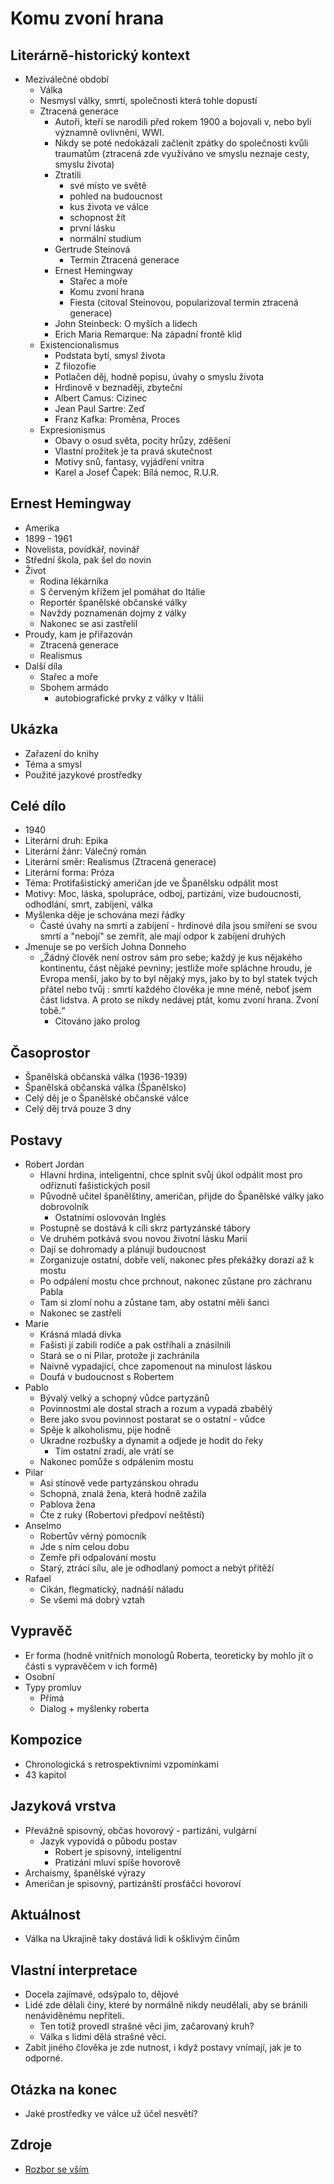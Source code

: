 # Komu zvoní hrana

## Literárně-historický kontext
- Meziválečné období
    - Válka
    - Nesmysl války, smrti, společnosti která tohle dopustí
    - Ztracená generace
        - Autoři, kteří se narodili před rokem 1900 a bojovali v, nebo byli významně ovlivněni, WWI.
        - Nikdy se poté nedokázali začlenit zpátky do společnosti kvůli traumatům (ztracená zde využíváno ve smyslu neznaje cesty, smyslu života)
        - Ztratili 
            - své místo ve světě
            - pohled na budoucnost
            - kus života ve válce
            - schopnost žít
            - první lásku
            - normální studium
        - Gertrude Steinová
            - Termín Ztracená generace
        - Ernest Hemingway
            - Stařec a moře
            - Komu zvoní hrana
            - Fiesta (citoval Steinovou, popularizoval termín ztracená generace)
        - John Steinbeck: O myších a lidech
        - Erich Maria Remarque: Na západní frontě klid
    - Existencionalismus
        - Podstata bytí, smysl života
        - Z filozofie
        - Potlačen děj, hodně popisu, úvahy o smyslu života
        - Hrdinově v beznaději, zbyteční
        - Albert Camus: Cizinec
        - Jean Paul Sartre: Zeď
        - Franz Kafka: Proměna, Proces
    - Expresionismus
        - Obavy o osud světa, pocity hrůzy, zděšení
        - Vlastní prožitek je ta pravá skutečnost
        - Motivy snů, fantasy, vyjádření vnitra
        - Karel a Josef Čapek: Bílá nemoc, R.U.R.

## Ernest Hemingway
- Amerika
- 1899 - 1961
- Novelista, povídkář, novinář
- Střední škola, pak šel do novin
- Život
    - Rodina lékárníka
    - S červeným křížem jel pomáhat do Itálie
    - Reportér španělské občanské války
    - Navždy poznamenán dojmy z války
    - Nakonec se asi zastřelil
- Proudy, kam je přiřazován
    - Ztracená generace
    - Realismus
- Další díla
    - Stařec a moře
    - Sbohem armádo
        - autobiografické prvky z války v Itálii

## Ukázka
- Zařazení do knihy
- Téma a smysl
- Použité jazykové prostředky

## Celé dílo
- 1940
- Literární druh: Epika
- Literární žánr: Válečný román
- Literární směr: Realismus (Ztracená generace)
- Literární forma: Próza
- Téma: Protifašistický američan jde ve Španělsku odpálit most
- Motivy: Moc, láska, spolupráce, odboj, partizáni, vize budoucnosti, odhodlání, smrt, zabíjení, válka
- Myšlenka děje je schována mezi řádky
    - Časté úvahy na smrtí a zabíjení - hrdinové díla jsou smířeni se svou smrtí a "nebojí" se zemřít, ale mají odpor k zabíjení druhých
- Jmenuje se po verších Johna Donneho
    - „Žádný člověk není ostrov sám pro sebe; každý je kus nějakého kontinentu, část nějaké pevniny; jestliže moře spláchne hroudu, je Evropa menší, jako by to byl nějaký mys, jako by to byl statek tvých přátel nebo tvůj : smrtí každého člověka je mne méně, neboť jsem část lidstva. A proto se nikdy nedávej ptát, komu zvoní hrana. Zvoní tobě.“
        - Citováno jako prolog

## Časoprostor
- Španělská občanská válka (1936-1939)
- Španělská občanská válka (Španělsko)
- Celý děj je o Španělské občanské válce
- Celý děj trvá pouze 3 dny

## Postavy
- Robert Jordan
    - Hlavní hrdina, inteligentní, chce splnit svůj úkol odpálit most pro odříznutí fašistických posil
    - Původně učitel španělštiny, američan, přijde do Španělské války jako dobrovolník
        - Ostatními oslovován Inglés
    - Postupně se dostává k cíli skrz partyzánské tábory
    - Ve druhém potkává svou novou životní lásku Marii
    - Dají se dohromady a plánují budoucnost
    - Zorganizuje ostatní, dobře velí, nakonec přes překážky dorazí až k mostu
    - Po odpálení mostu chce prchnout, nakonec zůstane pro záchranu Pabla
    - Tam si zlomí nohu a zůstane tam, aby ostatní měli šanci
    - Nakonec se zastřelí
- Marie
    - Krásná mladá dívka
    - Fašisti jí zabili rodiče a pak ostříhali a znásilnili
    - Stará se o ni Pilar, protože ji zachránila
    - Naivně vypadající, chce zapomenout na minulost láskou
    - Doufá v budoucnost s Robertem
- Pablo
    - Bývalý velký a schopný vůdce partyzánů
    - Povinnostmi ale dostal strach a rozum a vypadá zbabělý
    - Bere jako svou povinnost postarat se o ostatní - vůdce
    - Spěje k alkoholismu, pije hodně
    - Ukradne rozbušky a dynamit a odjede je hodit do řeky
        - Tím ostatní zradí, ale vrátí se
    - Nakonec pomůže s odpálením mostu
- Pilar
    - Asi stínově vede partyzánskou ohradu
    - Schopná, znalá žena, která hodně zažila
    - Pablova žena
    - Čte z ruky (Robertovi předpoví neštěstí)
- Anselmo
    - Robertův věrný pomocník
    - Jde s ním celou dobu
    - Zemře při odpalování mostu
    - Starý, ztrácí sílu, ale je odhodlaný pomoct a nebýt přítěží
- Rafael
    - Cikán, flegmatický, nadnáší náladu
    - Se všemi má dobrý vztah

## Vypravěč
- Er forma (hodně vnitřních monologů Roberta, teoreticky by mohlo jít o části s vypravěčem v ich formě)
- Osobní
- Typy promluv
    - Přímá
    - Dialog + myšlenky roberta

## Kompozice
- Chronologická s retrospektivními vzpomínkami
- 43 kapitol

## Jazyková vrstva
- Převážně spisovný, občas hovorový - partizáni, vulgární
    - Jazyk vypovídá o půbodu postav
        - Robert je spisovný, inteligentní
        - Pratizáni mluví spíše hovorově
- Archaismy, španělské výrazy
- Američan je spisovný, partizánští prosťáčci hovoroví

## Aktuálnost
- Válka na Ukrajině taky dostává lidi k ošklivým činům

## Vlastní interpretace
- Docela zajímavé, odsýpalo to, dějové
- Lidé zde dělali činy, které by normálně nikdy neudělali, aby se bránili nenáviděnému nepříteli.
    - Ten totiž provedl strašné věci jim, začarovaný kruh?
    - Válka s lidmi dělá strašné věci.
- Zabít jiného člověka je zde nutnost, i když postavy vnímají, jak je to odporné.

## Otázka na konec
- Jaké prostředky ve válce už účel nesvětí?

## Zdroje
- [Rozbor se vším](https://rozbor-dila.cz/komu-zvoni-hrana-rozbor-dila-k-maturite/)
